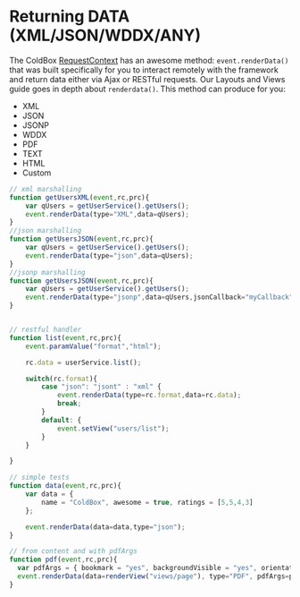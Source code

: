 # Returning DATA (XML/JSON/WDDX/ANY)

The ColdBox [RequestContext](http://wiki.coldbox.org/wiki/RequestContext.cfm) has an awesome method: `event.renderData()` that was built specifically for you to interact remotely with the framework and return data either via Ajax or RESTful requests. Our Layouts and Views guide goes in depth about `renderdata()`. This method can produce for you:

* XML
* JSON
* JSONP
* WDDX
* PDF
* TEXT
* HTML
* Custom

```js
// xml marshalling
function getUsersXML(event,rc,prc){
	var qUsers = getUserService().getUsers();
	event.renderData(type="XML",data=qUsers);
}
//json marshalling
function getUsersJSON(event,rc,prc){
	var qUsers = getUserService().getUsers();
	event.renderData(type="json",data=qUsers);
}
//jsonp marshalling
function getUsersJSON(event,rc,prc){
	var qUsers = getUserService().getUsers();
	event.renderData(type="jsonp",data=qUsers,jsonCallback="myCallback");
}


// restful handler
function list(event,rc,prc){
	event.paramValue("format","html");

	rc.data = userService.list();

	switch(rc.format){
		case "json": "jsont" : "xml" { 
			event.renderData(type=rc.format,data=rc.data);
			break;	
		}
		default: { 
			event.setView("users/list");
		}
	}

}

// simple tests
function data(event,rc,prc){
	var data = {
		name = "ColdBox", awesome = true, ratings = [5,5,4,3]
	};

	event.renderData(data=data,type="json");
}

// from content and with pdfArgs
function pdf(event,rc,prc){
  var pdfArgs = { bookmark = "yes", backgroundVisible = "yes", orientation="landscape" };
  event.renderData(data=renderView("views/page"), type="PDF", pdfArgs=pdfArgs);
}
```
